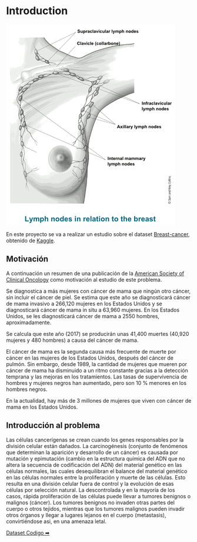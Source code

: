 # Introduction

![](./img/banner.gif)

En este proyecto se va a realizar un estudio sobre el dataset [Breast-cancer](https://www.kaggle.com/nsaravana/breast-cancer), obtenido de [Kaggle](https://www.kaggle.com/).

## Motivación

A continuación un resumen de una publicación de la [American Society of Clinical Oncology](https://www.cancer.net/es/tipos-de-c%C3%A1ncer/c%C3%A1ncer-de-mama/estad%C3%ADsticas) como motivación al estudio de este problema.

Se diagnostica a más mujeres con cáncer de mama que ningún otro cáncer, sin incluir el cáncer de piel. Se estima que este año se diagnosticará cáncer de mama invasivo a 266,120 mujeres en los Estados Unidos y se diagnosticará cáncer de mama in situ a 63,960 mujeres. En los Estados Unidos, se les diagnosticará cáncer de mama a 2550 hombres, aproximadamente.

Se calcula que este año (2017) se producirán unas 41,400 muertes (40,920 mujeres y 480 hombres) a causa del cáncer de mama.

El cáncer de mama es la segunda causa más frecuente de muerte por cáncer en las mujeres de los Estados Unidos, después del cáncer de pulmón. Sin embargo, desde 1989, la cantidad de mujeres que mueren por cáncer de mama ha disminuido a un ritmo constante gracias a la detección temprana y las mejoras en los tratamientos. Las tasas de supervivencia de hombres y mujeres negros han aumentado, pero son 10 % menores en los hombres negros.

En la actualidad, hay más de 3 millones de mujeres que viven con cáncer de mama en los Estados Unidos.

## Introducción al problema

Las células cancerígenas se crean cuando los genes responsables por la división celular están dañados. La carcinogénesis (conjunto de fenómenos que determinan la aparición y desarrollo de un cáncer) es causada por mutación y epimutación (cambio en la estructura química del ADN que no altera la secuencia de codificación del ADN) del material genético en las células normales, las cuales desequilibran el balance del material genético en las células normales entre la proliferación y muerte de las células. Esto resulta en una división celular fuera de control y la evolución de esas células por selección natural. La descontrolada y en la mayoría de los casos, rápida proliferación de las células puede llevar a tumores benignos o malignos (cáncer). Los tumores benignos no invaden otras partes del cuerpo o otros tejidos, mientras que los tumores malignos pueden invadir otros órganos y llegar a lugares lejanos en el cuerpo (metastasis), convirtiéndose asi, en una amenaza letal.

[Dataset Codigo ➡](./2_dataset.md)
